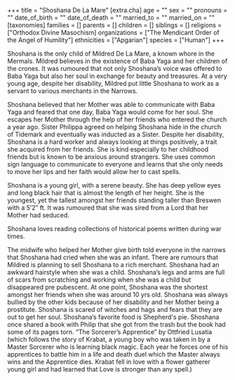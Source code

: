 +++
title = "Shoshana De La Mare"
[extra.cha]
age = ""
sex = ""
pronouns = ""
date_of_birth = ""
date_of_death = ""
married_to = ""
married_on = ""
[taxonomies]
families = []
parents = []
children = []
siblings = []
religions = ["Orthodox Divine Masochism]
organizations = ["The Mendicant Order of the Angel of Humility"]
ethnicities = ["Apgarian"]
species = ["Human"]
+++

Shoshana is the only child of Mildred De La Mare, a known whore in the Mermals. Mildred believes in the existence of Baba Yaga and her children of the crones. It was rumoured that not only Shoshana’s voice was offered to Baba Yaga but also her soul in exchange for beauty and treasures. At a very young age, despite her disability, Mildred put little Shoshana to work as a servant to various merchants in the Narrows.

Shoshana believed that her Mother was able to communicate with Baba Yaga and feared that one day, Baba Yaga would come for her soul. She escapes her Mother through the help of her friends who entered the church a year ago. Sister Philippa agreed on helping Shoshana hide in the church of Tidemark and eventually was inducted as a Sister. Despite her disability, Shoshana is a hard worker and always looking at things positively, a trait she acquired from her friends. She is kind especially to her childhood friends but is known to be anxious around strangers. She uses common sign language to communicate to everyone and learns that she only needs to move her lips and her faith would allow her to cast spells.

Shoshana is a young girl, with a serene beauty. She has deep yellow eyes and long black hair that is almost the length of her height. She is the youngest, yet the tallest amongst her friends standing taller than Breswen with a 5’2” ft. It was rumoured that she was sired from a Lord that her Mother had seduced.

Shoshana loves reading collections of historical poems written during war times.

The midwife who helped her Mother give birth told everyone in the narrows that Shoshana had cried when she was an infant.
There are rumours that Mildred is planning to sell Shoshana to a rich merchant.
Shoshana had an awkward hairstyle when she was a child.
Shoshana’s legs and arms are full of scars from scratching and working when she was a child but disappeared pre pubescent.
At one point, Shoshana was the shortest amongst her friends when she was around 10 yrs old.
Shoshana was always bullied by the other kids because of her disability and her Mother being a prostitute.
Shoshana is scared of witches and hags and fears that they are out to get her soul.
Shoshana’s favorite food is Shepherd's pie.
Shoshana once shared a book with Philip that she got from the trash but the book had some of its pages torn. “The Sorcerer’s Apprentice” by Ottfried Lusatia (which follows the story of Krabat, a young boy who was taken in by a Master Sorcerer who is learning black magic. Each year he forces one of his apprentices to battle him in a life and death duel which the Master always wins and the Apprentice dies. Krabat fell in love with a flower gatherer young girl and had learned that Love is stronger than any spell.)
